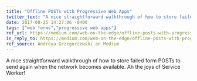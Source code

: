 ```yaml
---
title: "Offline POSTs with Progressive Web Apps"
twitter_text: "A nice straightforward walkthrough of how to store failed form POSTs to send again when the network becomes available"
date: 2017-08-25 14:27:06 -0400
tags: ["web forms","progressive web apps"]
ref_url: https://medium.com/web-on-the-edge/offline-posts-with-progressive-web-apps-fc2dc4ad895
in_reply_to: https://medium.com/web-on-the-edge/offline-posts-with-progressive-web-apps-fc2dc4ad895
ref_source: Andreya Grzegorzewski on Medium
---
```


A nice straightforward walkthrough of how to store failed form POSTs to send again when the network becomes available. Ah the joys of Service Worker!